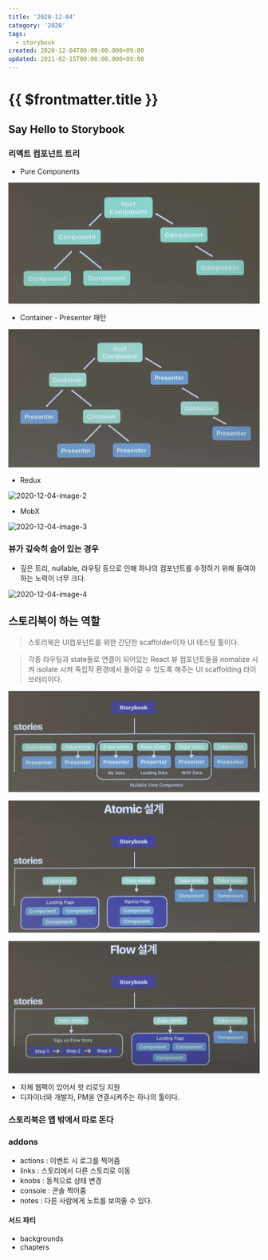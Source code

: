 ```yaml
---
title: '2020-12-04'
category: '2020'
tags:
  - storybook
created: 2020-12-04T00:00:00.000+09:00
updated: 2021-02-15T00:00:00.000+09:00
---
```


# {{ $frontmatter.title }}

## Say Hello to Storybook

### 리액트 컴포넌트 트리

- Pure Components

![2020-12-04-image-0](./images/2020-12-04-image-0.png)

- Container - Presenter 패턴

![2020-12-04-image-1](./images/2020-12-04-image-1.png)

- Redux

![2020-12-04-image-2](./images/2020-12-04-image-2.png)

- MobX

![2020-12-04-image-3](./images/2020-12-04-image-3.png)

### 뷰가 깊숙히 숨어 있는 경우

- 깊은 트리, nullable, 라우팅 등으로 인해 하나의 컴포넌트를 수정하기 위해 들여야하는 노력이 너무 크다.

![2020-12-04-image-4](./images/2020-12-04-image-4.png)

## 스토리북이 하는 역할

> 스토리북은 UI컴포넌트를 위한 간단한 scaffolder이자 UI 테스팅 툴이다.

> 각종 라우팅과 state들로 연결이 되어있는 React 뷰 컴포넌트들을 nomalize 시켜 isolate 시켜 독립적 환경에서 돌아갈 수 있도록 해주는 UI scaffolding 라이브러리이다.

![2020-12-04-image-5](./images/2020-12-04-image-5.png)

![2020-12-04-image-6](./images/2020-12-04-image-6.png)

![2020-12-04-image-7](./images/2020-12-04-image-7.png)

- 자체 웹팩이 있어서 핫 리로딩 지원
- 디자이너와 개발자, PM을 연결시켜주는 하나의 툴이다.

### 스토리북은 앱 밖에서 따로 돈다

### addons

- actions : 이벤트 시 로그를 찍어줌
- links : 스토리에서 다른 스토리로 이동
- knobs : 동적으로 상태 변경
- console : 콘솔 찍어줌
- notes : 다른 사람에게 노트를 보여줄 수 있다.

#### 서드 파티

- backgrounds
- chapters
